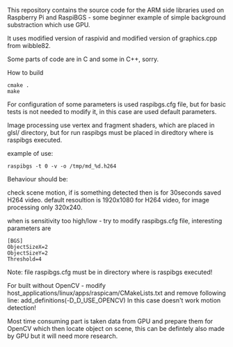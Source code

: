 This repository contains the source code for the ARM side libraries used on Raspberry Pi
and RaspiBGS - some beginner example of simple background substraction which use GPU.

It uses modified version of raspivid and modified version of graphics.cpp from wibble82.

Some parts of code are in C and some in C++, sorry.

How to build

	cmake .
	make
	

For configuration of some parameters is used raspibgs.cfg file, but for basic tests is not needed to modify it, in this case are
used default parameters.

Image processing use vertex and fragment shaders, which are placed in glsl/ directory, but for run raspibgs must be placed
in diredtory where is raspibgs executed.

example of use:

	raspibgs -t 0 -v -o /tmp/md_%d.h264

Behaviour should be:

check scene motion, if is something detected then is for 30seconds saved H264 video.
default resoultion is 1920x1080 for H264 video, for image processing only 320x240.
	
when is sensitivity too high/low - try to modify raspibgs.cfg file, interesting parameters are
	
	[BGS]
	ObjectSizeX=2
	ObjectSizeY=2
	Threshold=4
		
Note: file raspibgs.cfg must be in directory where is raspibgs executed!

For built without OpenCV - modify host_applications/linux/apps/raspicam/CMakeLists.txt and remove following line: add_definitions(-D_D_USE_OPENCV)
In this case doesn't work motion detection!

Most time consuming part is taken data from GPU and prepare them for OpenCV which then locate object on scene, this can be defintely also
made by GPU but it will need more research.




